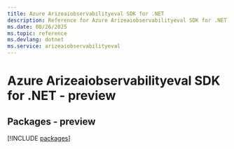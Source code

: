 ```yaml
---
title: Azure Arizeaiobservabilityeval SDK for .NET
description: Reference for Azure Arizeaiobservabilityeval SDK for .NET
ms.date: 08/26/2025
ms.topic: reference
ms.devlang: dotnet
ms.service: arizeaiobservabilityeval
---
```

# Azure Arizeaiobservabilityeval SDK for .NET - preview
## Packages - preview
[!INCLUDE [packages](arizeaiobservabilityeval-index.md)]